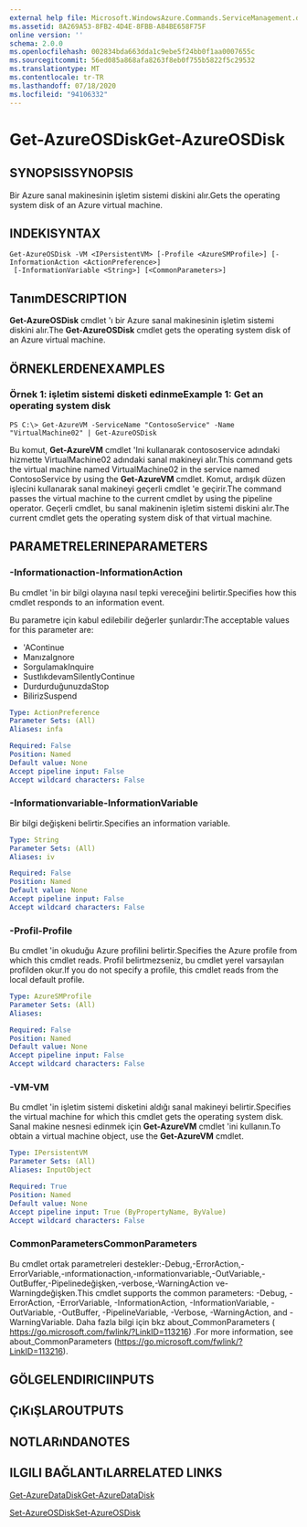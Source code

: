 ```yaml
---
external help file: Microsoft.WindowsAzure.Commands.ServiceManagement.dll-Help.xml
ms.assetid: 8A269A53-8FB2-4D4E-8FBB-A84BE658F75F
online version: ''
schema: 2.0.0
ms.openlocfilehash: 002834bda663dda1c9ebe5f24bb0f1aa0007655c
ms.sourcegitcommit: 56ed085a868afa8263f8eb0f755b5822f5c29532
ms.translationtype: MT
ms.contentlocale: tr-TR
ms.lasthandoff: 07/18/2020
ms.locfileid: "94106332"
---
```

# <span data-ttu-id="aac8d-101">Get-AzureOSDisk</span><span class="sxs-lookup"><span data-stu-id="aac8d-101">Get-AzureOSDisk</span></span>

## <span data-ttu-id="aac8d-102">SYNOPSIS</span><span class="sxs-lookup"><span data-stu-id="aac8d-102">SYNOPSIS</span></span>
<span data-ttu-id="aac8d-103">Bir Azure sanal makinesinin işletim sistemi diskini alır.</span><span class="sxs-lookup"><span data-stu-id="aac8d-103">Gets the operating system disk of an Azure virtual machine.</span></span>

## <span data-ttu-id="aac8d-104">INDEKI</span><span class="sxs-lookup"><span data-stu-id="aac8d-104">SYNTAX</span></span>

```
Get-AzureOSDisk -VM <IPersistentVM> [-Profile <AzureSMProfile>] [-InformationAction <ActionPreference>]
 [-InformationVariable <String>] [<CommonParameters>]
```

## <span data-ttu-id="aac8d-105">Tanım</span><span class="sxs-lookup"><span data-stu-id="aac8d-105">DESCRIPTION</span></span>
<span data-ttu-id="aac8d-106">**Get-AzureOSDisk** cmdlet 'ı bir Azure sanal makinesinin işletim sistemi diskini alır.</span><span class="sxs-lookup"><span data-stu-id="aac8d-106">The **Get-AzureOSDisk** cmdlet gets the operating system disk of an Azure virtual machine.</span></span>

## <span data-ttu-id="aac8d-107">ÖRNEKLERDEN</span><span class="sxs-lookup"><span data-stu-id="aac8d-107">EXAMPLES</span></span>

### <span data-ttu-id="aac8d-108">Örnek 1: işletim sistemi disketi edinme</span><span class="sxs-lookup"><span data-stu-id="aac8d-108">Example 1: Get an operating system disk</span></span>
```
PS C:\> Get-AzureVM -ServiceName "ContosoService" -Name "VirtualMachine02" | Get-AzureOSDisk
```

<span data-ttu-id="aac8d-109">Bu komut, **Get-AzureVM** cmdlet 'Ini kullanarak contososervice adındaki hizmette VirtualMachine02 adındaki sanal makineyi alır.</span><span class="sxs-lookup"><span data-stu-id="aac8d-109">This command gets the virtual machine named VirtualMachine02 in the service named ContosoService by using the **Get-AzureVM** cmdlet.</span></span>
<span data-ttu-id="aac8d-110">Komut, ardışık düzen işlecini kullanarak sanal makineyi geçerli cmdlet 'e geçirir.</span><span class="sxs-lookup"><span data-stu-id="aac8d-110">The command passes the virtual machine to the current cmdlet by using the pipeline operator.</span></span>
<span data-ttu-id="aac8d-111">Geçerli cmdlet, bu sanal makinenin işletim sistemi diskini alır.</span><span class="sxs-lookup"><span data-stu-id="aac8d-111">The current cmdlet gets the operating system disk of that virtual machine.</span></span>

## <span data-ttu-id="aac8d-112">PARAMETRELERINE</span><span class="sxs-lookup"><span data-stu-id="aac8d-112">PARAMETERS</span></span>

### <span data-ttu-id="aac8d-113">-Informationaction</span><span class="sxs-lookup"><span data-stu-id="aac8d-113">-InformationAction</span></span>
<span data-ttu-id="aac8d-114">Bu cmdlet 'in bir bilgi olayına nasıl tepki vereceğini belirtir.</span><span class="sxs-lookup"><span data-stu-id="aac8d-114">Specifies how this cmdlet responds to an information event.</span></span>

<span data-ttu-id="aac8d-115">Bu parametre için kabul edilebilir değerler şunlardır:</span><span class="sxs-lookup"><span data-stu-id="aac8d-115">The acceptable values for this parameter are:</span></span>

- <span data-ttu-id="aac8d-116">'A</span><span class="sxs-lookup"><span data-stu-id="aac8d-116">Continue</span></span>
- <span data-ttu-id="aac8d-117">Manıza</span><span class="sxs-lookup"><span data-stu-id="aac8d-117">Ignore</span></span>
- <span data-ttu-id="aac8d-118">Sorgulamak</span><span class="sxs-lookup"><span data-stu-id="aac8d-118">Inquire</span></span>
- <span data-ttu-id="aac8d-119">Sustlıkdevam</span><span class="sxs-lookup"><span data-stu-id="aac8d-119">SilentlyContinue</span></span>
- <span data-ttu-id="aac8d-120">Durdurduğunuzda</span><span class="sxs-lookup"><span data-stu-id="aac8d-120">Stop</span></span>
- <span data-ttu-id="aac8d-121">Biliriz</span><span class="sxs-lookup"><span data-stu-id="aac8d-121">Suspend</span></span>

```yaml
Type: ActionPreference
Parameter Sets: (All)
Aliases: infa

Required: False
Position: Named
Default value: None
Accept pipeline input: False
Accept wildcard characters: False
```

### <span data-ttu-id="aac8d-122">-Informationvariable</span><span class="sxs-lookup"><span data-stu-id="aac8d-122">-InformationVariable</span></span>
<span data-ttu-id="aac8d-123">Bir bilgi değişkeni belirtir.</span><span class="sxs-lookup"><span data-stu-id="aac8d-123">Specifies an information variable.</span></span>

```yaml
Type: String
Parameter Sets: (All)
Aliases: iv

Required: False
Position: Named
Default value: None
Accept pipeline input: False
Accept wildcard characters: False
```

### <span data-ttu-id="aac8d-124">-Profil</span><span class="sxs-lookup"><span data-stu-id="aac8d-124">-Profile</span></span>
<span data-ttu-id="aac8d-125">Bu cmdlet 'in okuduğu Azure profilini belirtir.</span><span class="sxs-lookup"><span data-stu-id="aac8d-125">Specifies the Azure profile from which this cmdlet reads.</span></span>
<span data-ttu-id="aac8d-126">Profil belirtmezseniz, bu cmdlet yerel varsayılan profilden okur.</span><span class="sxs-lookup"><span data-stu-id="aac8d-126">If you do not specify a profile, this cmdlet reads from the local default profile.</span></span>

```yaml
Type: AzureSMProfile
Parameter Sets: (All)
Aliases: 

Required: False
Position: Named
Default value: None
Accept pipeline input: False
Accept wildcard characters: False
```

### <span data-ttu-id="aac8d-127">-VM</span><span class="sxs-lookup"><span data-stu-id="aac8d-127">-VM</span></span>
<span data-ttu-id="aac8d-128">Bu cmdlet 'in işletim sistemi disketini aldığı sanal makineyi belirtir.</span><span class="sxs-lookup"><span data-stu-id="aac8d-128">Specifies the virtual machine for which this cmdlet gets the operating system disk.</span></span>
<span data-ttu-id="aac8d-129">Sanal makine nesnesi edinmek için **Get-AzureVM** cmdlet 'ini kullanın.</span><span class="sxs-lookup"><span data-stu-id="aac8d-129">To obtain a virtual machine object, use the **Get-AzureVM** cmdlet.</span></span>

```yaml
Type: IPersistentVM
Parameter Sets: (All)
Aliases: InputObject

Required: True
Position: Named
Default value: None
Accept pipeline input: True (ByPropertyName, ByValue)
Accept wildcard characters: False
```

### <span data-ttu-id="aac8d-130">CommonParameters</span><span class="sxs-lookup"><span data-stu-id="aac8d-130">CommonParameters</span></span>
<span data-ttu-id="aac8d-131">Bu cmdlet ortak parametreleri destekler:-Debug,-ErrorAction,-ErrorVariable,-ınformationaction,-ınformationvariable,-OutVariable,-OutBuffer,-Pipelinedeğişken,-verbose,-WarningAction ve-Warningdeğişken.</span><span class="sxs-lookup"><span data-stu-id="aac8d-131">This cmdlet supports the common parameters: -Debug, -ErrorAction, -ErrorVariable, -InformationAction, -InformationVariable, -OutVariable, -OutBuffer, -PipelineVariable, -Verbose, -WarningAction, and -WarningVariable.</span></span> <span data-ttu-id="aac8d-132">Daha fazla bilgi için bkz about_CommonParameters ( https://go.microsoft.com/fwlink/?LinkID=113216) .</span><span class="sxs-lookup"><span data-stu-id="aac8d-132">For more information, see about_CommonParameters (https://go.microsoft.com/fwlink/?LinkID=113216).</span></span>

## <span data-ttu-id="aac8d-133">GÖLGELENDIRICI</span><span class="sxs-lookup"><span data-stu-id="aac8d-133">INPUTS</span></span>

## <span data-ttu-id="aac8d-134">ÇıKıŞLAR</span><span class="sxs-lookup"><span data-stu-id="aac8d-134">OUTPUTS</span></span>

## <span data-ttu-id="aac8d-135">NOTLARıNDA</span><span class="sxs-lookup"><span data-stu-id="aac8d-135">NOTES</span></span>

## <span data-ttu-id="aac8d-136">ILGILI BAĞLANTıLAR</span><span class="sxs-lookup"><span data-stu-id="aac8d-136">RELATED LINKS</span></span>

[<span data-ttu-id="aac8d-137">Get-AzureDataDisk</span><span class="sxs-lookup"><span data-stu-id="aac8d-137">Get-AzureDataDisk</span></span>](./Get-AzureDataDisk.md)

[<span data-ttu-id="aac8d-138">Set-AzureOSDisk</span><span class="sxs-lookup"><span data-stu-id="aac8d-138">Set-AzureOSDisk</span></span>](./Set-AzureOSDisk.md)


